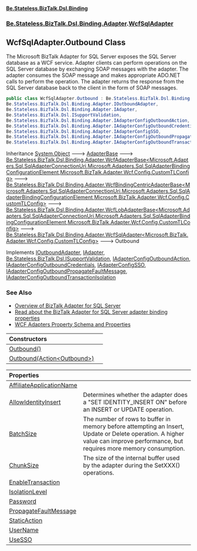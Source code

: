 #### [Be.Stateless.BizTalk.Dsl.Binding](README.md 'README')
### [Be.Stateless.BizTalk.Dsl.Binding.Adapter](Be.Stateless.BizTalk.Dsl.Binding.Adapter.md 'Be.Stateless.BizTalk.Dsl.Binding.Adapter').[WcfSqlAdapter](WcfSqlAdapter.md 'Be.Stateless.BizTalk.Dsl.Binding.Adapter.WcfSqlAdapter')

## WcfSqlAdapter.Outbound Class

The Microsoft BizTalk Adapter for SQL Server exposes the SQL Server database as a WCF service. Adapter clients can
perform operations on the SQL Server database by exchanging SOAP messages with the adapter. The adapter consumes the
SOAP message and makes appropriate ADO.NET calls to perform the operation. The adapter returns the response from the
SQL Server database back to the client in the form of SOAP messages.

```csharp
public class WcfSqlAdapter.Outbound : Be.Stateless.BizTalk.Dsl.Binding.Adapter.WcfSqlAdapter<Microsoft.BizTalk.Adapter.Wcf.Config.CustomTLConfig>,
Be.Stateless.BizTalk.Dsl.Binding.Adapter.IOutboundAdapter,
Be.Stateless.BizTalk.Dsl.Binding.Adapter.IAdapter,
Be.Stateless.BizTalk.Dsl.ISupportValidation,
Be.Stateless.BizTalk.Dsl.Binding.Adapter.IAdapterConfigOutboundAction,
Be.Stateless.BizTalk.Dsl.Binding.Adapter.IAdapterConfigOutboundCredentials,
Be.Stateless.BizTalk.Dsl.Binding.Adapter.IAdapterConfigSSO,
Be.Stateless.BizTalk.Dsl.Binding.Adapter.IAdapterConfigOutboundPropagateFaultMessage,
Be.Stateless.BizTalk.Dsl.Binding.Adapter.IAdapterConfigOutboundTransactionIsolation
```

Inheritance [System.Object](https://docs.microsoft.com/en-us/dotnet/api/System.Object 'System.Object') &#129106; [AdapterBase](AdapterBase.md 'Be.Stateless.BizTalk.Dsl.Binding.Adapter.AdapterBase') &#129106; [Be.Stateless.BizTalk.Dsl.Binding.Adapter.WcfAdapterBase&lt;](WcfAdapterBase_TAddress,TBinding,TConfig_.md 'Be.Stateless.BizTalk.Dsl.Binding.Adapter.WcfAdapterBase<TAddress,TBinding,TConfig>')[Microsoft.Adapters.Sql.SqlAdapterConnectionUri](https://docs.microsoft.com/en-us/dotnet/api/Microsoft.Adapters.Sql.SqlAdapterConnectionUri 'Microsoft.Adapters.Sql.SqlAdapterConnectionUri')[,](WcfAdapterBase_TAddress,TBinding,TConfig_.md 'Be.Stateless.BizTalk.Dsl.Binding.Adapter.WcfAdapterBase<TAddress,TBinding,TConfig>')[Microsoft.Adapters.Sql.SqlAdapterBindingConfigurationElement](https://docs.microsoft.com/en-us/dotnet/api/Microsoft.Adapters.Sql.SqlAdapterBindingConfigurationElement 'Microsoft.Adapters.Sql.SqlAdapterBindingConfigurationElement')[,](WcfAdapterBase_TAddress,TBinding,TConfig_.md 'Be.Stateless.BizTalk.Dsl.Binding.Adapter.WcfAdapterBase<TAddress,TBinding,TConfig>')[Microsoft.BizTalk.Adapter.Wcf.Config.CustomTLConfig](https://docs.microsoft.com/en-us/dotnet/api/Microsoft.BizTalk.Adapter.Wcf.Config.CustomTLConfig 'Microsoft.BizTalk.Adapter.Wcf.Config.CustomTLConfig')[&gt;](WcfAdapterBase_TAddress,TBinding,TConfig_.md 'Be.Stateless.BizTalk.Dsl.Binding.Adapter.WcfAdapterBase<TAddress,TBinding,TConfig>') &#129106; [Be.Stateless.BizTalk.Dsl.Binding.Adapter.WcfBindingCentricAdapterBase&lt;](WcfBindingCentricAdapterBase_TAddress,TBinding,TConfig_.md 'Be.Stateless.BizTalk.Dsl.Binding.Adapter.WcfBindingCentricAdapterBase<TAddress,TBinding,TConfig>')[Microsoft.Adapters.Sql.SqlAdapterConnectionUri](https://docs.microsoft.com/en-us/dotnet/api/Microsoft.Adapters.Sql.SqlAdapterConnectionUri 'Microsoft.Adapters.Sql.SqlAdapterConnectionUri')[,](WcfBindingCentricAdapterBase_TAddress,TBinding,TConfig_.md 'Be.Stateless.BizTalk.Dsl.Binding.Adapter.WcfBindingCentricAdapterBase<TAddress,TBinding,TConfig>')[Microsoft.Adapters.Sql.SqlAdapterBindingConfigurationElement](https://docs.microsoft.com/en-us/dotnet/api/Microsoft.Adapters.Sql.SqlAdapterBindingConfigurationElement 'Microsoft.Adapters.Sql.SqlAdapterBindingConfigurationElement')[,](WcfBindingCentricAdapterBase_TAddress,TBinding,TConfig_.md 'Be.Stateless.BizTalk.Dsl.Binding.Adapter.WcfBindingCentricAdapterBase<TAddress,TBinding,TConfig>')[Microsoft.BizTalk.Adapter.Wcf.Config.CustomTLConfig](https://docs.microsoft.com/en-us/dotnet/api/Microsoft.BizTalk.Adapter.Wcf.Config.CustomTLConfig 'Microsoft.BizTalk.Adapter.Wcf.Config.CustomTLConfig')[&gt;](WcfBindingCentricAdapterBase_TAddress,TBinding,TConfig_.md 'Be.Stateless.BizTalk.Dsl.Binding.Adapter.WcfBindingCentricAdapterBase<TAddress,TBinding,TConfig>') &#129106; [Be.Stateless.BizTalk.Dsl.Binding.Adapter.WcfLobAdapterBase&lt;](WcfLobAdapterBase_TAddress,TBinding,TConfig_.md 'Be.Stateless.BizTalk.Dsl.Binding.Adapter.WcfLobAdapterBase<TAddress,TBinding,TConfig>')[Microsoft.Adapters.Sql.SqlAdapterConnectionUri](https://docs.microsoft.com/en-us/dotnet/api/Microsoft.Adapters.Sql.SqlAdapterConnectionUri 'Microsoft.Adapters.Sql.SqlAdapterConnectionUri')[,](WcfLobAdapterBase_TAddress,TBinding,TConfig_.md 'Be.Stateless.BizTalk.Dsl.Binding.Adapter.WcfLobAdapterBase<TAddress,TBinding,TConfig>')[Microsoft.Adapters.Sql.SqlAdapterBindingConfigurationElement](https://docs.microsoft.com/en-us/dotnet/api/Microsoft.Adapters.Sql.SqlAdapterBindingConfigurationElement 'Microsoft.Adapters.Sql.SqlAdapterBindingConfigurationElement')[,](WcfLobAdapterBase_TAddress,TBinding,TConfig_.md 'Be.Stateless.BizTalk.Dsl.Binding.Adapter.WcfLobAdapterBase<TAddress,TBinding,TConfig>')[Microsoft.BizTalk.Adapter.Wcf.Config.CustomTLConfig](https://docs.microsoft.com/en-us/dotnet/api/Microsoft.BizTalk.Adapter.Wcf.Config.CustomTLConfig 'Microsoft.BizTalk.Adapter.Wcf.Config.CustomTLConfig')[&gt;](WcfLobAdapterBase_TAddress,TBinding,TConfig_.md 'Be.Stateless.BizTalk.Dsl.Binding.Adapter.WcfLobAdapterBase<TAddress,TBinding,TConfig>') &#129106; [Be.Stateless.BizTalk.Dsl.Binding.Adapter.WcfSqlAdapter&lt;](WcfSqlAdapter_TConfig_.md 'Be.Stateless.BizTalk.Dsl.Binding.Adapter.WcfSqlAdapter<TConfig>')[Microsoft.BizTalk.Adapter.Wcf.Config.CustomTLConfig](https://docs.microsoft.com/en-us/dotnet/api/Microsoft.BizTalk.Adapter.Wcf.Config.CustomTLConfig 'Microsoft.BizTalk.Adapter.Wcf.Config.CustomTLConfig')[&gt;](WcfSqlAdapter_TConfig_.md 'Be.Stateless.BizTalk.Dsl.Binding.Adapter.WcfSqlAdapter<TConfig>') &#129106; Outbound

Implements [IOutboundAdapter](IOutboundAdapter.md 'Be.Stateless.BizTalk.Dsl.Binding.Adapter.IOutboundAdapter'), [IAdapter](IAdapter.md 'Be.Stateless.BizTalk.Dsl.Binding.Adapter.IAdapter'), [Be.Stateless.BizTalk.Dsl.ISupportValidation](https://docs.microsoft.com/en-us/dotnet/api/Be.Stateless.BizTalk.Dsl.ISupportValidation 'Be.Stateless.BizTalk.Dsl.ISupportValidation'), [IAdapterConfigOutboundAction](IAdapterConfigOutboundAction.md 'Be.Stateless.BizTalk.Dsl.Binding.Adapter.IAdapterConfigOutboundAction'), [IAdapterConfigOutboundCredentials](IAdapterConfigOutboundCredentials.md 'Be.Stateless.BizTalk.Dsl.Binding.Adapter.IAdapterConfigOutboundCredentials'), [IAdapterConfigSSO](IAdapterConfigSSO.md 'Be.Stateless.BizTalk.Dsl.Binding.Adapter.IAdapterConfigSSO'), [IAdapterConfigOutboundPropagateFaultMessage](IAdapterConfigOutboundPropagateFaultMessage.md 'Be.Stateless.BizTalk.Dsl.Binding.Adapter.IAdapterConfigOutboundPropagateFaultMessage'), [IAdapterConfigOutboundTransactionIsolation](IAdapterConfigOutboundTransactionIsolation.md 'Be.Stateless.BizTalk.Dsl.Binding.Adapter.IAdapterConfigOutboundTransactionIsolation')

### See Also
- [Overview of BizTalk Adapter for SQL Server](https://docs.microsoft.com/en-us/biztalk/adapters-and-accelerators/adapter-sql/overview-of-biztalk-adapter-for-sql-server 'https://docs.microsoft.com/en-us/biztalk/adapters-and-accelerators/adapter-sql/overview-of-biztalk-adapter-for-sql-server')
- [Read about the BizTalk Adapter for SQL Server adapter binding properties](https://docs.microsoft.com/en-us/biztalk/adapters-and-accelerators/adapter-sql/read-about-the-biztalk-adapter-for-sql-server-adapter-binding-properties 'https://docs.microsoft.com/en-us/biztalk/adapters-and-accelerators/adapter-sql/read-about-the-biztalk-adapter-for-sql-server-adapter-binding-properties')
- [WCF Adapters Property Schema and Properties](https://docs.microsoft.com/en-us/biztalk/core/wcf-adapters-property-schema-and-properties 'https://docs.microsoft.com/en-us/biztalk/core/wcf-adapters-property-schema-and-properties')

| Constructors | |
| :--- | :--- |
| [Outbound()](WcfSqlAdapter.Outbound.Outbound().md 'Be.Stateless.BizTalk.Dsl.Binding.Adapter.WcfSqlAdapter.Outbound.Outbound()') | |
| [Outbound(Action&lt;Outbound&gt;)](WcfSqlAdapter.Outbound.Outbound(Action_Outbound_).md 'Be.Stateless.BizTalk.Dsl.Binding.Adapter.WcfSqlAdapter.Outbound.Outbound(System.Action<Be.Stateless.BizTalk.Dsl.Binding.Adapter.WcfSqlAdapter.Outbound>)') | |

| Properties | |
| :--- | :--- |
| [AffiliateApplicationName](WcfSqlAdapter.Outbound.AffiliateApplicationName.md 'Be.Stateless.BizTalk.Dsl.Binding.Adapter.WcfSqlAdapter.Outbound.AffiliateApplicationName') | |
| [AllowIdentityInsert](WcfSqlAdapter.Outbound.AllowIdentityInsert.md 'Be.Stateless.BizTalk.Dsl.Binding.Adapter.WcfSqlAdapter.Outbound.AllowIdentityInsert') | Determines whether the adapter does a "SET IDENTITY_INSERT ON" before an INSERT or UPDATE operation. |
| [BatchSize](WcfSqlAdapter.Outbound.BatchSize.md 'Be.Stateless.BizTalk.Dsl.Binding.Adapter.WcfSqlAdapter.Outbound.BatchSize') | The number of rows to buffer in memory before attempting an Insert, Update or Delete operation. A higher value can improve performance, but requires more memory consumption. |
| [ChunkSize](WcfSqlAdapter.Outbound.ChunkSize.md 'Be.Stateless.BizTalk.Dsl.Binding.Adapter.WcfSqlAdapter.Outbound.ChunkSize') | The size of the internal buffer used by the adapter during the SetXXX() operations. |
| [EnableTransaction](WcfSqlAdapter.Outbound.EnableTransaction.md 'Be.Stateless.BizTalk.Dsl.Binding.Adapter.WcfSqlAdapter.Outbound.EnableTransaction') | |
| [IsolationLevel](WcfSqlAdapter.Outbound.IsolationLevel.md 'Be.Stateless.BizTalk.Dsl.Binding.Adapter.WcfSqlAdapter.Outbound.IsolationLevel') | |
| [Password](WcfSqlAdapter.Outbound.Password.md 'Be.Stateless.BizTalk.Dsl.Binding.Adapter.WcfSqlAdapter.Outbound.Password') | |
| [PropagateFaultMessage](WcfSqlAdapter.Outbound.PropagateFaultMessage.md 'Be.Stateless.BizTalk.Dsl.Binding.Adapter.WcfSqlAdapter.Outbound.PropagateFaultMessage') | |
| [StaticAction](WcfSqlAdapter.Outbound.StaticAction.md 'Be.Stateless.BizTalk.Dsl.Binding.Adapter.WcfSqlAdapter.Outbound.StaticAction') | |
| [UserName](WcfSqlAdapter.Outbound.UserName.md 'Be.Stateless.BizTalk.Dsl.Binding.Adapter.WcfSqlAdapter.Outbound.UserName') | |
| [UseSSO](WcfSqlAdapter.Outbound.UseSSO.md 'Be.Stateless.BizTalk.Dsl.Binding.Adapter.WcfSqlAdapter.Outbound.UseSSO') | |
